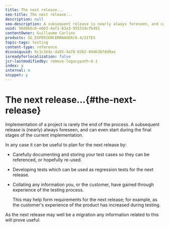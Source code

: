 ```yaml
---
title: The next release...
seo-title: The next release...
description: null
seo-description: A subsequent release is nearly always foreseen, and can even start during the final stages of the current implementation
uuid: 96d866c6-e6b3-4af2-83a3-955314cfb455
contentOwner: Guillaume Carlino
products: SG_EXPERIENCEMANAGER/6.4/SITES
topic-tags: testing
content-type: reference
discoiquuid: 6c1c2e4c-da95-4a78-83b2-04d636fdd9ae
isreadyforlocalization: false
jcr-lastmodifiedby: remove-legacypath-6-1
index: y
internal: n
snippet: y
---
```


# The next release...{#the-next-release}

Implementation of a project is rarely the end of the process. A subsequent release is (nearly) always foreseen, and can even start during the final stages of the current implementation.

In any case it can be useful to plan for the next release by:

* Carefully documenting and storing your test cases so they can be referenced, or hopefully re-used.
* Developing tests which can be used as regression tests for the next release.
* Collating any information you, or the customer, have gained through experience of the testing process.

  This may help form requirements for the next release; for example, as the customer's experience of the product has increased during testing.

As the next release may well be a migration any information related to this will prove useful.
